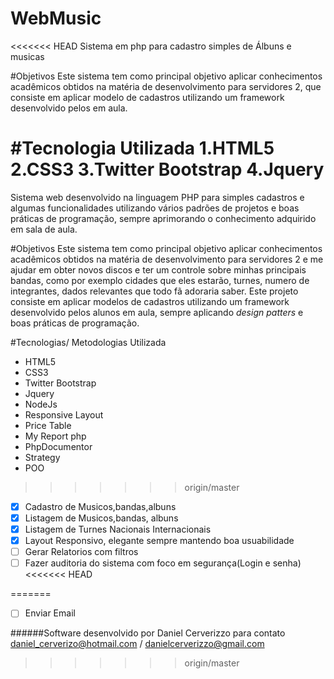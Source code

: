 # WebMusic
<<<<<<< HEAD
Sistema em php para cadastro simples de Álbuns e musicas 

#Objetivos
Este sistema tem como principal objetivo aplicar conhecimentos acadêmicos obtidos na matéria
de desenvolvimento para servidores 2, que consiste em aplicar modelo de cadastros utilizando um framework 
desenvolvido pelos em aula.

#Tecnologia Utilizada
1.HTML5
2.CSS3
3.Twitter Bootstrap
4.Jquery
=======
Sistema web desenvolvido na linguagem PHP para simples cadastros e algumas funcionalidades utilizando vários padrões de projetos e boas práticas de programação, sempre aprimorando o conhecimento adquirido em sala de aula.

#Objetivos
Este sistema tem como principal objetivo aplicar conhecimentos acadêmicos obtidos na matéria
de desenvolvimento para servidores 2 e me ajudar em obter novos discos e ter um controle sobre minhas principais bandas, como por exemplo cidades que eles estarão, turnes, numero de integrantes, dados relevantes que todo fã adoraria saber. 
  Este projeto consiste em aplicar modelos de cadastros utilizando um framework desenvolvido pelos alunos em aula, sempre aplicando *design patters* e boas práticas de programação.

#Tecnologias/ Metodologias Utilizada
- HTML5
- CSS3
- Twitter Bootstrap
- Jquery
- NodeJs
- Responsive Layout
- Price Table
- My Report php
- PhpDocumentor
- Strategy
- POO
>>>>>>> origin/master

- [x] Cadastro de Musicos,bandas,albuns 
- [x] Listagem de Musicos,bandas, albuns
- [x] Listagem de Turnes Nacionais Internacionais
- [x] Layout Responsivo, elegante sempre mantendo boa usuabilidade
- [ ] Gerar Relatorios com filtros
- [ ] Fazer auditoria do sistema com foco em segurança(Login e senha)
<<<<<<< HEAD

=======
- [ ] Enviar Email

######Software desenvolvido por Daniel Cerverizzo para contato daniel_cerverizo@hotmail.com / danielcerverizzo@gmail.com
>>>>>>> origin/master
